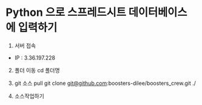 # Python 으로 스프레드시트 데이터베이스에 입력하기

1. 서버 접속
  - IP : 3.36.197.228 
  
2. 폴더 이동
  cd 폴더명

3. git 소스 pull
  git clone git@github.com:boosters-dilee/boosters_crew.git ./

4. 소스작업하기
